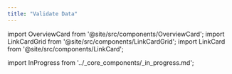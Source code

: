 ```yaml
---
title: "Validate Data"
---
```


import OverviewCard from '@site/src/components/OverviewCard';
import LinkCardGrid from '@site/src/components/LinkCardGrid';
import LinkCard from '@site/src/components/LinkCard';

import InProgress from '../_core_components/_in_progress.md';

<InProgress/>

<LinkCardGrid>
  
  <LinkCard 
      topIcon 
      label="Manage Validators"
      description="Use Validators to validate"
      to="/core/validate_data/manage_validators" 
      icon="/img/expectation_icon.svg" 
  />

  <LinkCard 
    topIcon 
    label="Manage Checkpoints"
    description="Use Checkpoints to validate Expectation Suites against Batches of data."
    to="/core/validate_data/checkpoints/manage_checkpoints" 
    icon="/img/expectation_icon.svg" 
  />
  
</LinkCardGrid>
